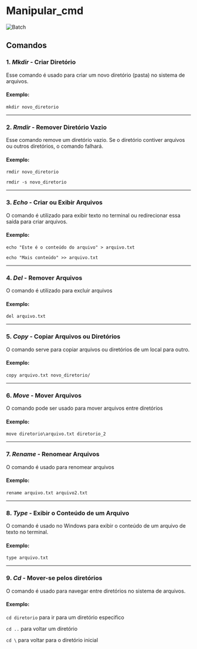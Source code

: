 
# Manipular_cmd

![Batch](https://i.ytimg.com/vi/MLJRbvDXZUQ/maxresdefault.jpg)

## Comandos

### 1. ___Mkdir___ - Criar Diretório
Esse comando é usado para criar um novo diretório (pasta) no sistema de arquivos.

#### Exemplo:

```mkdir novo_diretorio```

---

### 2. ___Rmdir___ - Remover Diretório Vazio
Esse comando remove um diretório vazio. Se o diretório contiver arquivos ou outros diretórios, o comando falhará.

#### Exemplo:

```rmdir novo_diretorio```

```rmdir -s novo_diretorio ```

---

### 3. ___Echo___ - Criar ou Exibir Arquivos
O comando é utilizado para exibir texto no terminal ou redirecionar essa saída para criar arquivos.

#### Exemplo:

```echo "Este é o conteúdo do arquivo" > arquivo.txt```

```echo "Mais conteúdo" >> arquivo.txt```

---

### 4. ___Del___ - Remover Arquivos
O comando é utilizado para excluir arquivos

#### Exemplo:

```del arquivo.txt```

---

### 5. ___Copy___ - Copiar Arquivos ou Diretórios
O comando serve para copiar arquivos ou diretórios de um local para outro.

#### Exemplo:

```copy arquivo.txt novo_diretorio/```

---

### 6. ___Move___ - Mover Arquivos
O comando pode ser usado para mover arquivos entre diretórios

#### Exemplo:

```move diretorio\arquivo.txt diretorio_2```

---

### 7. ___Rename___ - Renomear Arquivos
O comando é usado para renomear arquivos

#### Exemplo:

```rename arquivo.txt arquivo2.txt```

---

### 8. ___Type___ - Exibir o Conteúdo de um Arquivo 
O comando é usado no Windows para exibir o conteúdo de um arquivo de texto no terminal.

#### Exemplo:

```type arquivo.txt```

---

### 9. ___Cd___ - Mover-se pelos diretórios  
O comando é usado para navegar entre diretórios no sistema de arquivos.

#### Exemplo:

```cd diretorio``` para ir para um diretório especifico

```cd ..``` para voltar um diretório

```cd \``` para voltar para o diretório inicial
